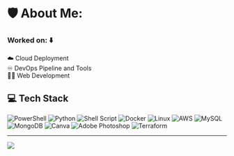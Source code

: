 #  🛡️ About Me:

<h3> Worked on: ⬇️ </h3>
☁️ Cloud Deployment<br>
♾️ DevOps Pipeline and Tools <br>
🧑‍💻 Web Development <br>

## 💻 Tech Stack
![PowerShell](https://img.shields.io/badge/PowerShell-%235391FE.svg?style=for-the-badge&logo=powershell&logoColor=white) ![Python](https://img.shields.io/badge/python-3670A0?style=for-the-badge&logo=python&logoColor=ffdd54) ![Shell Script](https://img.shields.io/badge/shell_script-%23121011.svg?style=for-the-badge&logo=gnu-bash&logoColor=white) ![Docker](https://img.shields.io/badge/docker-%230db7ed.svg?style=for-the-badge&logo=docker&logoColor=white) ![Linux](https://img.shields.io/badge/Linux-grey?style=for-the-badge&logo=linux) ![AWS](https://img.shields.io/badge/AWS-%23FF9900.svg?style=for-the-badge&logo=amazon-aws&logoColor=white) ![MySQL](https://img.shields.io/badge/mysql-%2300000f.svg?style=for-the-badge&logo=mysql&logoColor=white) ![MongoDB](https://img.shields.io/badge/MongoDB-%234ea94b.svg?style=for-the-badge&logo=mongodb&logoColor=white) ![Canva](https://img.shields.io/badge/Canva-%2300C4CC.svg?style=for-the-badge&logo=Canva&logoColor=white) ![Adobe Photoshop](https://img.shields.io/badge/adobe%20photoshop-%2331A8FF.svg?style=for-the-badge&logo=adobe%20photoshop&logoColor=white)
![Terraform](https://img.shields.io/badge/terraform-%235835CC.svg?style=for-the-badge&logo=terraform&logoColor=white)

---
<a href="https://visitcount.itsvg.in">
  <img src="https://visitcount.itsvg.in/api?id=cyber-syed&label=Profile%20Views&color=12&icon=0&pretty=true" />
</a>
